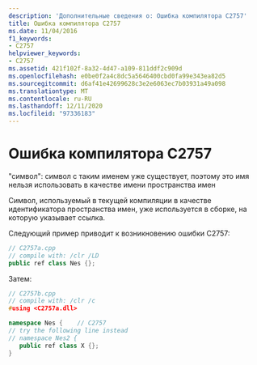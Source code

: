 ```yaml
---
description: 'Дополнительные сведения о: Ошибка компилятора C2757'
title: Ошибка компилятора C2757
ms.date: 11/04/2016
f1_keywords:
- C2757
helpviewer_keywords:
- C2757
ms.assetid: 421f102f-8a32-4d47-a109-811ddf2c909d
ms.openlocfilehash: e0be0f2a4c8dc5a5646400cbd0fa99e343ea82d5
ms.sourcegitcommit: d6af41e42699628c3e2e6063ec7b03931a49a098
ms.translationtype: MT
ms.contentlocale: ru-RU
ms.lasthandoff: 12/11/2020
ms.locfileid: "97336183"
---
```

# <a name="compiler-error-c2757"></a>Ошибка компилятора C2757

"символ": символ с таким именем уже существует, поэтому это имя нельзя использовать в качестве имени пространства имен

Символ, используемый в текущей компиляции в качестве идентификатора пространства имен, уже используется в сборке, на которую указывает ссылка.

Следующий пример приводит к возникновению ошибки C2757:

```cpp
// C2757a.cpp
// compile with: /clr /LD
public ref class Nes {};
```

Затем:

```cpp
// C2757b.cpp
// compile with: /clr /c
#using <C2757a.dll>

namespace Nes {    // C2757
// try the following line instead
// namespace Nes2 {
   public ref class X {};
}
```

